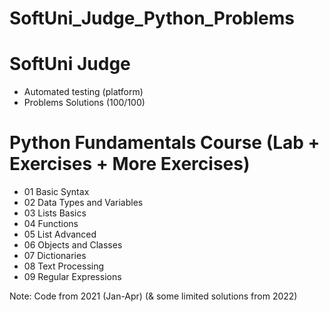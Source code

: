 # SoftUni_Judge_Python_Problems

# SoftUni Judge
- Automated testing (platform)
- Problems Solutions (100/100)

# Python Fundamentals Course (Lab + Exercises + More Exercises)
- 01 Basic Syntax
- 02 Data Types and Variables
- 03 Lists Basics
- 04 Functions
- 05 List Advanced
- 06 Objects and Classes
- 07 Dictionaries
- 08 Text Processing
- 09 Regular Expressions

Note: Code from 2021 (Jan-Apr) (& some limited solutions from 2022)
